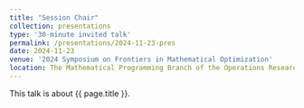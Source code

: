 ```yaml
---
title: "Session Chair"
collection: presentations
type: '30-minute invited talk'
permalink: /presentations/2024-11-23-pres
date: 2024-11-23
venue: '2024 Symposium on Frontiers in Mathematical Optimization'
location: The Mathematical Programming Branch of the Operations Research Society of China, Nanning, GuangXi, 2024.11.22-11.24
---
```


This talk is about {{ page.title }}.
